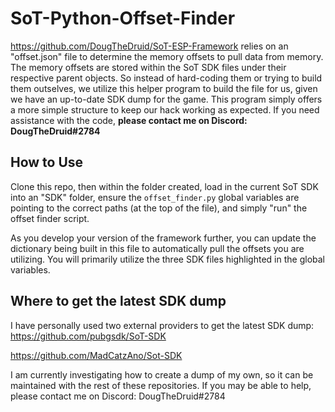# SoT-Python-Offset-Finder
https://github.com/DougTheDruid/SoT-ESP-Framework relies on an "offset.json" file to determine the 
memory offsets to pull data from memory. The memory offsets are stored within the SoT SDK files under
their respective parent objects. So instead of hard-coding them or trying to build them outselves, we 
utilize this helper program to build the file for us, given we have an up-to-date SDK dump for the game.
This program simply offers a more simple structure to keep our hack working as expected. If you need 
assistance with the code, **please contact me on Discord: DougTheDruid#2784**

## How to Use
Clone this repo, then within the folder created, load in the current SoT SDK into an "SDK" folder,
ensure the `offset_finder.py` global variables are pointing to the correct paths (at the top of the file),
and simply "run" the offset finder script.

As you develop your version of the framework further, you can update the dictionary being built in this
file to automatically pull the offsets you are utilizing. You will primarily utilize the three SDK files 
highlighted in the global variables.

## Where to get the latest SDK dump
I have personally used two external providers to get the latest SDK dump:
https://github.com/pubgsdk/SoT-SDK

https://github.com/MadCatzAno/Sot-SDK

I am currently investigating how to create a dump of my own, so it can be maintained with the rest of these
repositories. If you may be able to help, please contact me on Discord: DougTheDruid#2784
